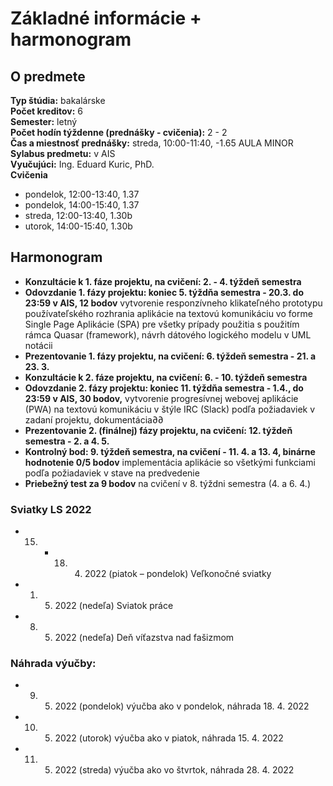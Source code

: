 # Základné informácie + harmonogram

## O predmete

**Typ štúdia:** bakalárske  
**Počet kreditov:** 6  
**Semester:** letný  
**Počet hodín týždenne (prednášky - cvičenia):** 2 - 2   
**Čas a miestnosť prednášky:**  streda, 10:00-11:40, -1.65 AULA MINOR  
**Sylabus predmetu:** v AIS  
**Vyučujúci:** Ing. Eduard Kuric, PhD.  
**Cvičenia**
* pondelok, 12:00-13:40, 1.37
* pondelok, 14:00-15:40, 1.37
* streda, 12:00-13:40, 1.30b
* utorok, 14:00-15:40, 1.30b


## Harmonogram 

* **Konzultácie k 1. fáze projektu, na cvičení: 2. - 4. týždeň semestra**
* **Odovzdanie 1. fázy projektu: koniec 5. týždňa semestra - 20.3. do 23:59 v AIS, 12 bodov** vytvorenie responzívneho klikateľného prototypu používateľského rozhrania aplikácie na textovú komunikáciu vo forme Single Page Aplikácie (SPA) pre všetky prípady použitia s použitím rámca Quasar (framework), návrh dátového logického modelu v UML notácii
* **Prezentovanie 1. fázy projektu, na cvičení: 6. týždeň semestra - 21. a 23. 3.**
* **Konzultácie k 2. fáze projektu, na cvičení: 6. - 10. týždeň semestra**
* **Odovzdanie 2. fázy projektu: koniec 11. týždňa semestra - 1.4., do 23:59 v AIS, 30 bodov,** vytvorenie progresívnej webovej aplikácie (PWA) na textovú komunikáciu v štýle IRC (Slack) podľa požiadaviek v zadaní projektu, dokumentácia∂∂
* **Prezentovanie 2. (finálnej) fázy projektu, na cvičení: 12. týždeň semestra - 2. a 4. 5.**
* **Kontrolný bod: 9. týždeň semestra, na cvičení - 11. 4. a 13. 4, binárne hodnotenie 0/5 bodov** implementácia aplikácie so všetkými funkciami podľa požiadaviek v stave na predvedenie
* **Priebežný test za 9 bodov** na cvičení v 8. týždni semestra (4. a 6. 4.) 

### Sviatky LS 2022
* 15. - 18. 4. 2022 (piatok – pondelok) Veľkonočné sviatky
* 1. 5. 2022 (nedeľa) Sviatok práce
* 8. 5. 2022 (nedeľa) Deň víťazstva nad fašizmom

### Náhrada výučby:
* 9. 5. 2022 (pondelok) výučba ako v pondelok, náhrada 18. 4. 2022
* 10. 5. 2022 (utorok) výučba ako v piatok, náhrada 15. 4. 2022
* 11. 5. 2022 (streda) výučba ako vo štvrtok, náhrada 28. 4. 2022